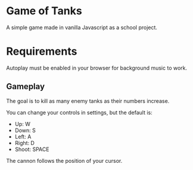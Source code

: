 # Game of Tanks

A simple game made in vanilla Javascript as a school project.

# Requirements

Autoplay must be enabled in your browser for background music to work.

## Gameplay

The goal is to kill as many enemy tanks as their numbers increase.

You can change your controls in settings, but the default is:

- Up: W
- Down: S
- Left: A
- Right: D
- Shoot: SPACE

The cannon follows the position of your cursor.
